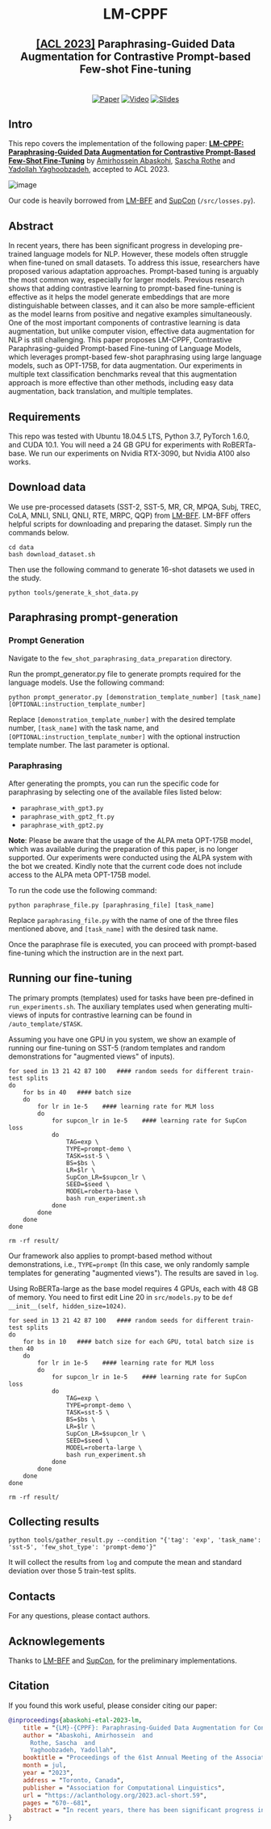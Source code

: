 # <p align="center">LM-CPPF</p>

<h2 align="center">
  <p><a href="https://2023.aclweb.org/">[ACL 2023]</a> Paraphrasing-Guided Data Augmentation for Contrastive Prompt-based Few-shot Fine-tuning</p>
</h2>

<p align="center">
  <br>
  <a href="https://arxiv.org/pdf/2305.18169.pdf"><img alt="Paper" src="https://img.shields.io/badge/📃-Paper-808080"></a>
  <a href="https://youtu.be/VNj-eGR6-x8"><img alt="Video" src="https://img.shields.io/badge/​-Video-red?logo=youtube&logoColor=FF0000"></a>
  <a href="https://docs.google.com/presentation/d/1-lU-YrwveNzL_2oRHHqAlQT8CycmUWLomCs1YcOO_6c/edit?usp=sharing"><img alt="Slides" src="https://img.shields.io/badge/​-Slides-FFBB00?logo=googlesheets&logoColor=FFBB00"></a>
</p>

## Intro
This repo covers the implementation of the following paper:  **[LM-CPPF: Paraphrasing-Guided Data Augmentation for Contrastive Prompt-Based Few-Shot Fine-Tuning](https://arxiv.org/pdf/2305.18169.pdf)** by [Amirhossein Abaskohi](https://amirabaskohi.github.io/), [Sascha Rothe](https://research.google/people/107480/) and [Yadollah Yaghoobzadeh](https://yyaghoobzadeh.github.io/), accepted to ACL 2023.

![image](https://github.com/AmirAbaskohi/LM-CPPF/assets/50926437/014681fc-d267-42a4-bbdc-1f199327d1e4)

Our code is  heavily borrowed from [LM-BFF](https://github.com/princeton-nlp/LM-BFF) and [SupCon](https://github.com/HobbitLong/SupContrast) (```/src/losses.py```).

## Abstract

In recent years, there has been significant progress in developing pre-trained language models for NLP. However, these models often struggle when fine-tuned on small datasets. To address this issue, researchers have proposed various adaptation approaches. Prompt-based tuning is arguably the most common way, especially for larger models. Previous research shows that adding contrastive learning to prompt-based fine-tuning is effective as it helps the model generate embeddings that are more distinguishable between classes, and it can also be more sample-efficient as the model learns from positive and negative examples simultaneously. One of the most important components of contrastive learning is data augmentation, but unlike computer vision, effective data augmentation for NLP is still challenging. This paper proposes LM-CPPF, Contrastive Paraphrasing-guided Prompt-based Fine-tuning of Language Models, which leverages prompt-based few-shot paraphrasing using large language models, such as OPT-175B, for data augmentation. Our experiments in multiple text classification benchmarks reveal that this augmentation approach is more effective than other methods, including easy data augmentation, back translation, and multiple templates.

## Requirements

This repo was tested with Ubuntu 18.04.5 LTS, Python 3.7, PyTorch 1.6.0, and CUDA 10.1. You will need a 24 GB GPU for experiments with RoBERTa-base. We run our experiments on Nvidia RTX-3090, but Nvidia A100 also works.

## Download data
We use pre-processed datasets (SST-2, SST-5, MR, CR, MPQA, Subj, TREC, CoLA, MNLI, SNLI, QNLI, RTE, MRPC, QQP) from  [LM-BFF](https://github.com/princeton-nlp/LM-BFF). LM-BFF offers helpful scripts for downloading and preparing the dataset. Simply run the commands below.
```shell
cd data
bash download_dataset.sh
```
Then use the following command to generate 16-shot datasets we used in the study.
```shell
python tools/generate_k_shot_data.py
```

## Paraphrasing prompt-generation

### Prompt Generation
Navigate to the `few_shot_paraphrasing_data_preparation` directory.

Run the prompt_generator.py file to generate prompts required for the language models. Use the following command:

```shell
python prompt_generator.py [demonstration_template_number] [task_name] [OPTIONAL:instruction_template_number]
```
Replace `[demonstration_template_number]` with the desired template number, `[task_name]` with the task name, and `[OPTIONAL:instruction_template_number]` with the optional instruction template number. The last parameter is optional.

### Paraphrasing

After generating the prompts, you can run the specific code for paraphrasing by selecting one of the available files listed below:

* `paraphrase_with_gpt3.py`
* `paraphrase_with_gpt2_ft.py`
* `paraphrase_with_gpt2.py`


<b>Note</b>: Please be aware that the usage of the ALPA meta OPT-175B model, which was available during the preparation of this paper, is no longer supported. Our experiments were conducted using the ALPA system with the bot we created. Kindly note that the current code does not include access to the ALPA meta OPT-175B model.

To run the code use the following command:

```shell
python paraphrase_file.py [paraphrasing_file] [task_name]
```

Replace `paraphrasing_file.py` with the name of one of the three files mentioned above, and `[task_name]` with the desired task name.

Once the paraphrase file is executed, you can proceed with prompt-based fine-tuning which the instruction are in the next part.

## Running our fine-tuning
The primary prompts (templates) used for tasks have been pre-defined in ```run_experiments.sh```. The auxiliary templates used when generating multi-views of inputs for contrastive learning can be found in ```/auto_template/$TASK```.

Assuming you have one GPU in you system, we show an example of running our fine-tuning on SST-5 (random templates and random demonstrations for "augmented views" of inputs).

```shell
for seed in 13 21 42 87 100   #### random seeds for different train-test splits
do
    for bs in 40   #### batch size
    do
        for lr in 1e-5    #### learning rate for MLM loss
        do
            for supcon_lr in 1e-5    #### learning rate for SupCon loss
            do
                TAG=exp \
                TYPE=prompt-demo \
                TASK=sst-5 \
                BS=$bs \
                LR=$lr \
                SupCon_LR=$supcon_lr \
                SEED=$seed \
                MODEL=roberta-base \
                bash run_experiment.sh
            done
        done
    done
done

rm -rf result/
```
Our framework also applies to prompt-based method without demonstrations, i.e., ```TYPE=prompt``` (In this case, we only randomly sample templates for generating "augmented views"). The results are saved in ```log```.



Using RoBERTa-large as the base model requires 4 GPUs, each with 48 GB of memory. You need to first edit Line 20 in ```src/models.py``` to be ```def __init__(self, hidden_size=1024)```.

```shell
for seed in 13 21 42 87 100   #### random seeds for different train-test splits
do
    for bs in 10   #### batch size for each GPU, total batch size is then 40
    do
        for lr in 1e-5    #### learning rate for MLM loss
        do
            for supcon_lr in 1e-5    #### learning rate for SupCon loss
            do
                TAG=exp \
                TYPE=prompt-demo \
                TASK=sst-5 \
                BS=$bs \
                LR=$lr \
                SupCon_LR=$supcon_lr \
                SEED=$seed \
                MODEL=roberta-large \
                bash run_experiment.sh
            done
        done
    done
done

rm -rf result/
```



## Collecting results
```
python tools/gather_result.py --condition "{'tag': 'exp', 'task_name': 'sst-5', 'few_shot_type': 'prompt-demo'}"
```
It will collect the results from ```log``` and compute the mean and standard deviation over those 5 train-test splits.

## Contacts
For any questions, please contact authors.


## Acknowlegements
Thanks to [LM-BFF](https://github.com/princeton-nlp/LM-BFF) and [SupCon](https://github.com/HobbitLong/SupContrast), for the preliminary implementations.

## Citation
If you found this work useful, please consider citing our paper:
```bibtex
@inproceedings{abaskohi-etal-2023-lm,
    title = "{LM}-{CPPF}: Paraphrasing-Guided Data Augmentation for Contrastive Prompt-Based Few-Shot Fine-Tuning",
    author = "Abaskohi, Amirhossein  and
      Rothe, Sascha  and
      Yaghoobzadeh, Yadollah",
    booktitle = "Proceedings of the 61st Annual Meeting of the Association for Computational Linguistics (Volume 2: Short Papers)",
    month = jul,
    year = "2023",
    address = "Toronto, Canada",
    publisher = "Association for Computational Linguistics",
    url = "https://aclanthology.org/2023.acl-short.59",
    pages = "670--681",
    abstract = "In recent years, there has been significant progress in developing pre-trained language models for NLP. However, these models often struggle when fine-tuned on small datasets. To address this issue, researchers have proposed various adaptation approaches. Prompt-based tuning is arguably the most common way, especially for larger models. Previous research shows that adding contrastive learning to prompt-based fine-tuning is effective as it helps the model generate embeddings that are more distinguishable between classes, and it can also be more sample-efficient as the model learns from positive and negative examples simultaneously. One of the most important components of contrastive learning is data augmentation, but unlike computer vision, effective data augmentation for NLP is still challenging. This paper proposes LM-CPPF, Contrastive Paraphrasing-guided Prompt-based Fine-tuning of Language Models, which leverages prompt-based few-shot paraphrasing using generative language models, especially large language models such as GPT-3 and OPT-175B, for data augmentation. Our experiments on multiple text classification benchmarks show that this augmentation method outperforms other methods, such as easy data augmentation, back translation, and multiple templates.",
}

```

